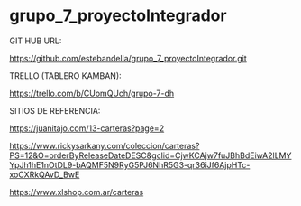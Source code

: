 # grupo_7_proyectoIntegrador
GIT HUB URL:

https://github.com/estebandella/grupo_7_proyectoIntegrador.git

TRELLO (TABLERO KAMBAN):

https://trello.com/b/CUomQUch/grupo-7-dh

SITIOS DE REFERENCIA:

https://juanitajo.com/13-carteras?page=2

 
https://www.rickysarkany.com/coleccion/carteras?PS=12&O=orderByReleaseDateDESC&gclid=CjwKCAjw7fuJBhBdEiwA2lLMYYpJh1hE1nOtDL9-bAQMF5N9RyG5PJ6NhR5G3-qr36iJf6AjpHTc-xoCXRkQAvD_BwE

https://www.xlshop.com.ar/carteras


